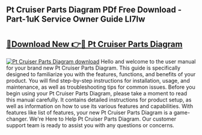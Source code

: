 ## Pt Cruiser Parts Diagram PDf Free Download - Part-1uK Service Owner Guide LI7Iw

# <h2><a href="http://dfnwym7.blite.top/?on=Pt+Cruiser+Parts+Diagram">🔗Download New 👉🔴 Pt Cruiser Parts Diagram</a></h2>

[![Pt Cruiser Parts Diagram download](https://i.imgur.com/lujVjoI.png)](http://dfnwym7.blite.top/?on=Pt+Cruiser+Parts+Diagram)
Hello and welcome to the user manual for your brand new Pt Cruiser Parts Diagram. This guide is specifically designed to familiarize you with the features, functions, and benefits of your product. You will find step-by-step instructions for installation, usage, and maintenance, as well as troubleshooting tips for common issues. Before you begin using your Pt Cruiser Parts Diagram, please take a moment to read this manual carefully. It contains detailed instructions for product setup, as well as information on how to use its various features and capabilities. With features like list of features, your new Pt Cruiser Parts Diagram is a game-changer. We're Here to Help Pt Cruiser Parts Diagram. Our customer support team is ready to assist you with any questions or concerns.
